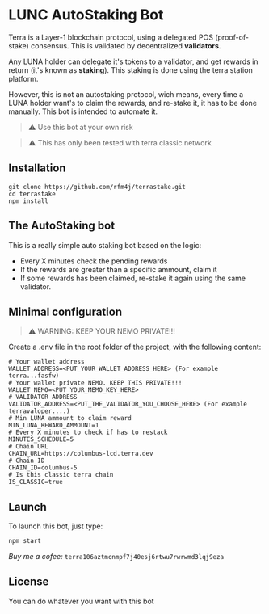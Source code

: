 # LUNC AutoStaking Bot

Terra is a Layer-1 blockchain protocol, using a delegated POS (proof-of-stake) consensus. This is validated by decentralized **validators**.

Any LUNA holder can delegate it's tokens to a validator, and get rewards in return (it's known as **staking**). This staking is done using the terra station platform.

However, this is not an autostaking protocol, wich means, every time a LUNA holder want's to claim the rewards, and re-stake it, it has to be done manually. This bot is intended to automate it.

> :warning: Use this bot at your own risk

> :warning: This has only been tested with terra classic network

## Installation

```
git clone https://github.com/rfm4j/terrastake.git
cd terrastake
npm install
```


## The AutoStaking bot

This is a really simple auto staking bot based on the logic: 
  
  - Every X minutes check the pending rewards
  - If the rewards are greater than a specific ammount, claim it
  - If some rewards has been claimed, re-stake it again using the same validator.


## Minimal configuration

> :warning: WARNING: KEEP YOUR NEMO PRIVATE!!!


Create a .env file in the root folder of the project, with the following content:

```properties
# Your wallet address
WALLET_ADDRESS=<PUT_YOUR_WALLET_ADDRESS_HERE> (For example terra...fasfw)
# Your wallet private NEMO. KEEP THIS PRIVATE!!!
WALLET_NEMO=<PUT_YOUR_MEMO_KEY_HERE>
# VALIDATOR ADDRESS
VALIDATOR_ADDRESS=<PUT_THE_VALIDATOR_YOU_CHOOSE_HERE> (For example terravaloper....)
# Min LUNA ammount to claim reward
MIN_LUNA_REWARD_AMMOUNT=1
# Every X minutes to check if has to restack
MINUTES_SCHEDULE=5
# Chain URL
CHAIN_URL=https://columbus-lcd.terra.dev
# Chain ID
CHAIN_ID=columbus-5
# Is this classic terra chain
IS_CLASSIC=true
```

## Launch
To launch this bot, just type:

```bash
npm start
```

*Buy me a cofee:* <code>terra106aztmcnmpf7j40esj6rtwu7rwrwmd3lqj9eza</code>

## License
You can do whatever you want with this bot 
